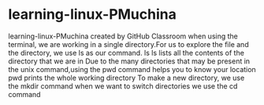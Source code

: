 # learning-linux-PMuchina
learning-linux-PMuchina created by GitHub Classroom
when using the terminal, we are working in a single directory.For us to explore the file and the directory, 
we use ls as our command.
ls
ls lists all the contents of the directory that we are in
Due to the many directories that may be present in the unix command,using the pwd command helps you to know your location
pwd prints the whole working directory
To make a new directory, we use the mkdir command
when we want to switch directories we use the cd command
